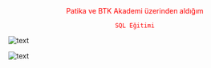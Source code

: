 
<div style="color: red; text-align: center;">
    Patika ve BTK Akademi üzerinden aldığım

    SQL Eğitimi


</div>









![text](https://miro.medium.com/max/1400/0*7Z5YAkK602nFbpAC)



![text](https://fossbytes.com/wp-content/uploads/2017/09/atom-ide-github-1-768x432.png)
